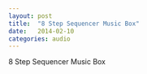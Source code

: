 ```yaml
---
layout: post
title:  "8 Step Sequencer Music Box"
date:   2014-02-10 
categories: audio
---
```



8 Step Sequencer Music Box
